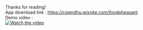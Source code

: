 Thanks for reading!  
App download link : https://csiendhu.wixsite.com/foodpheasant  
Demo video :  
[![Watch the video](https://img.youtube.com/vi/t9nlB2sCmFs/hqdefault.jpg)](https://youtu.be/t9nlB2sCmFs)
